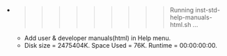 * >>>>>>>>> Running inst-std-help-manuals-html.sh ...
  * Add user & developer manuals(html) in Help menu.
  * Disk size = 2475404K. Space Used = 76K. Runtime = 00:00:00:00.
